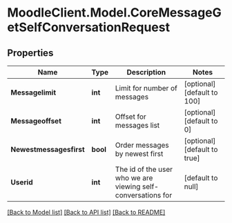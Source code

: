 # MoodleClient.Model.CoreMessageGetSelfConversationRequest

## Properties

Name | Type | Description | Notes
------------ | ------------- | ------------- | -------------
**Messagelimit** | **int** | Limit for number of messages | [optional] [default to 100]
**Messageoffset** | **int** | Offset for messages list | [optional] [default to 0]
**Newestmessagesfirst** | **bool** | Order messages by newest first | [optional] [default to true]
**Userid** | **int** | The id of the user who we are viewing self-conversations for | [default to null]

[[Back to Model list]](../README.md#documentation-for-models) [[Back to API list]](../README.md#documentation-for-api-endpoints) [[Back to README]](../README.md)

